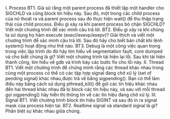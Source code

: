 I. Process
BT1. Giả sử rằng một parent process đã thiết lập một handler cho SIGCHLD và cũng block tín hiệu này. Sau đó, một trong các child process của nó thoát ra và parent process sau đó thực hiện wait() để thu thập trạng thái của child process. Điều gì xảy ra khi parent process bỏ chặn SIGCHLD?  Viết một chương trình để xác minh câu trả lời. 
BT2. Điều gì xảy ra khi chúng ta sử dụng họ hàm execute (execl/exevp/exepv)? Giải thích và viết một chương trình để xác minh câu trả lời. Sau đó hãy cho biết bản chất khi lệnh system() hoạt động như thế nào.
BT3. Debug là một công việc quan trọng trong việc lập trình do đó hãy tìm hiểu về segmentation fault, core dumped và cho biết chúng là gì? Viết một chương trình tái hiện lại lỗi. Sau khi tái hiện thành công, tìm hiểu về gdb và trình bày các bước fix cho lỗi này.
II. Thread
BT1. Viết một chương trình để chứng minh rằng các thread khác nhau trong cùng một process có thể có các tập hợp signal đang chờ xử lý (set of pending signal) khác nhau,được trả về bằng sigpending(). Bạn có thể làm điều này bằng cách sử dụng pthread_kill() để gửi các tín hiệu khác nhau đến hai thread khác nhau đã bị block các tín hiệu này, và sau với mỗi thread gọi sigpending() hãy hiển thị thông tin về các tín hiệu đang chờ xử lý.
III. Signal
BT1. Viết chương trình block tín hiệu SIGINT và sau đó in ra signal mask của process hiện tại.
BT2. Realtime signal và standard signal là gì? Phân biệt sự khác nhau giữa chúng.


